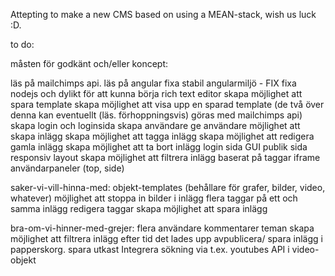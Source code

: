 Attepting to make a new CMS based on using a MEAN-stack, wish us luck :D.


to do: 

måsten för godkänt och/eller koncept:

läs på mailchimps api.
läs på angular
fixa stabil angularmiljö - FIX
fixa nodejs och dylikt för att kunna börja
rich text editor
skapa möjlighet att spara template
skapa möjlighet att visa upp en sparad template
(de två över denna kan eventuellt (läs. förhoppningsvis) göras med mailchimps api)
skapa login och loginsida
skapa användare
ge användare möjlighet att skapa inlägg
skapa möjlighet att tagga inlägg
skapa möjlighet att redigera gamla inlägg
skapa möjlighet att ta bort inlägg
login sida
GUI
publik sida
responsiv layout
skapa möjlighet att filtrera inlägg baserat på taggar
iframe
användarpaneler (top, side)

saker-vi-vill-hinna-med:
objekt-templates (behållare för grafer, bilder, video, whatever)
möjlighet att stoppa in bilder i inlägg
flera taggar på ett och samma inlägg
redigera taggar
skapa möjlighet att spara inlägg

bra-om-vi-hinner-med-grejer:
flera användare
kommentarer
teman
skapa möjlighet att filtrera inlägg efter tid det lades upp
avpublicera/ spara inlägg i papperskorg.
spara utkast
Integrera sökning via t.ex. youtubes API i video-objekt
